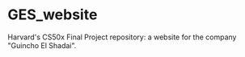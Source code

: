 # GES_website
Harvard's CS50x Final Project repository: a website for the company "Guincho El Shadai".
